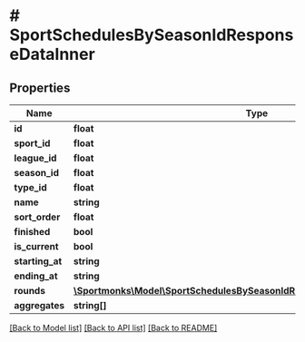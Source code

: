 # # SportSchedulesBySeasonIdResponseDataInner

## Properties

Name | Type | Description | Notes
------------ | ------------- | ------------- | -------------
**id** | **float** |  | [optional]
**sport_id** | **float** |  | [optional]
**league_id** | **float** |  | [optional]
**season_id** | **float** |  | [optional]
**type_id** | **float** |  | [optional]
**name** | **string** |  | [optional]
**sort_order** | **float** |  | [optional]
**finished** | **bool** |  | [optional]
**is_current** | **bool** |  | [optional]
**starting_at** | **string** |  | [optional]
**ending_at** | **string** |  | [optional]
**rounds** | [**\Sportmonks\Model\SportSchedulesBySeasonIdResponseDataInnerRoundsInner[]**](SportSchedulesBySeasonIdResponseDataInnerRoundsInner.md) |  | [optional]
**aggregates** | **string[]** |  | [optional]

[[Back to Model list]](../../README.md#models) [[Back to API list]](../../README.md#endpoints) [[Back to README]](../../README.md)
